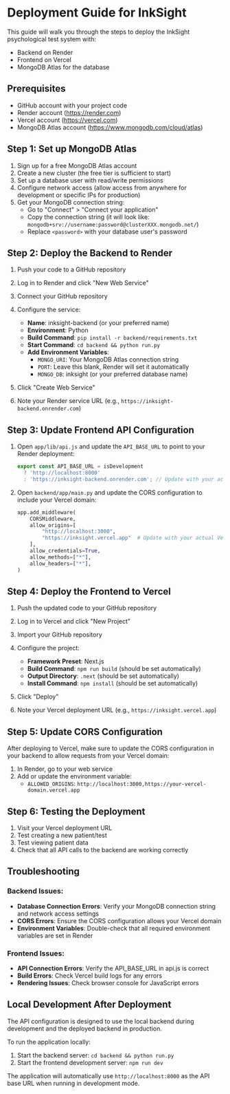 # Deployment Guide for InkSight

This guide will walk you through the steps to deploy the InkSight psychological test system with:
- Backend on Render
- Frontend on Vercel
- MongoDB Atlas for the database

## Prerequisites

- GitHub account with your project code
- Render account (https://render.com)
- Vercel account (https://vercel.com)
- MongoDB Atlas account (https://www.mongodb.com/cloud/atlas)

## Step 1: Set up MongoDB Atlas

1. Sign up for a free MongoDB Atlas account
2. Create a new cluster (the free tier is sufficient to start)
3. Set up a database user with read/write permissions
4. Configure network access (allow access from anywhere for development or specific IPs for production)
5. Get your MongoDB connection string:
   - Go to "Connect" > "Connect your application"
   - Copy the connection string (it will look like: `mongodb+srv://username:password@clusterXXX.mongodb.net/`)
   - Replace `<password>` with your database user's password

## Step 2: Deploy the Backend to Render

1. Push your code to a GitHub repository
2. Log in to Render and click "New Web Service"
3. Connect your GitHub repository
4. Configure the service:
   - **Name**: inksight-backend (or your preferred name)
   - **Environment**: Python
   - **Build Command**: `pip install -r backend/requirements.txt`
   - **Start Command**: `cd backend && python run.py`
   - **Add Environment Variables**:
     - `MONGO_URI`: Your MongoDB Atlas connection string
     - `PORT`: Leave this blank, Render will set it automatically
     - `MONGO_DB`: inksight (or your preferred database name)

5. Click "Create Web Service"
6. Note your Render service URL (e.g., `https://inksight-backend.onrender.com`)

## Step 3: Update Frontend API Configuration

1. Open `app/lib/api.js` and update the `API_BASE_URL` to point to your Render deployment:
   ```javascript
   export const API_BASE_URL = isDevelopment 
     ? 'http://localhost:8000' 
     : 'https://inksight-backend.onrender.com'; // Update with your actual Render URL
   ```

2. Open `backend/app/main.py` and update the CORS configuration to include your Vercel domain:
   ```python
   app.add_middleware(
       CORSMiddleware,
       allow_origins=[
           "http://localhost:3000", 
           "https://inksight.vercel.app"  # Update with your actual Vercel domain
       ],
       allow_credentials=True,
       allow_methods=["*"],
       allow_headers=["*"],
   )
   ```

## Step 4: Deploy the Frontend to Vercel

1. Push the updated code to your GitHub repository
2. Log in to Vercel and click "New Project"
3. Import your GitHub repository
4. Configure the project:
   - **Framework Preset**: Next.js
   - **Build Command**: `npm run build` (should be set automatically)
   - **Output Directory**: `.next` (should be set automatically)
   - **Install Command**: `npm install` (should be set automatically)

5. Click "Deploy"
6. Note your Vercel deployment URL (e.g., `https://inksight.vercel.app`)

## Step 5: Update CORS Configuration

After deploying to Vercel, make sure to update the CORS configuration in your backend to allow requests from your Vercel domain:

1. In Render, go to your web service
2. Add or update the environment variable:
   - `ALLOWED_ORIGINS`: `http://localhost:3000,https://your-vercel-domain.vercel.app`

## Step 6: Testing the Deployment

1. Visit your Vercel deployment URL
2. Test creating a new patient/test
3. Test viewing patient data
4. Check that all API calls to the backend are working correctly

## Troubleshooting

### Backend Issues:
- **Database Connection Errors**: Verify your MongoDB connection string and network access settings
- **CORS Errors**: Ensure the CORS configuration allows your Vercel domain
- **Environment Variables**: Double-check that all required environment variables are set in Render

### Frontend Issues:
- **API Connection Errors**: Verify the API_BASE_URL in api.js is correct
- **Build Errors**: Check Vercel build logs for any errors
- **Rendering Issues**: Check browser console for JavaScript errors

## Local Development After Deployment

The API configuration is designed to use the local backend during development and the deployed backend in production.

To run the application locally:
1. Start the backend server: `cd backend && python run.py`
2. Start the frontend development server: `npm run dev`

The application will automatically use `http://localhost:8000` as the API base URL when running in development mode. 